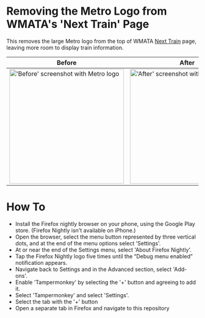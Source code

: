# Removing the Metro Logo from WMATA's 'Next Train' Page

This removes the large Metro logo from the top of WMATA [Next Train](https://www.wmata.com/js/nexttrain/nexttrain.html#A01,C01|Metro%20Center) page, leaving more room to display train information. 

| Before | After |
|-----|-----|
|     <img src="https://user-images.githubusercontent.com/125122551/224526686-dd682436-f0f7-48b9-ba4b-76364f25b3c6.jpg" alt="'Before' screenshot with Metro logo" width="300">     |     <img src="https://user-images.githubusercontent.com/125122551/224526687-4f9b4aa2-dc3f-402c-a4ab-c229eed175d8.jpg" alt="'After' screenshot without Metro logo" width="300">     |

# How To
- Install the Firefox nightly browser on your phone, using the Google Play store. (Firefox Nightly isn't available on iPhone.)
- Open the browser, select the menu button represented by three vertical dots, and at the end of the menu options select 'Settings'.
- At or near the end of the Settings menu, select 'About Firefox Nightly'.
- Tap the Firefox Nightly logo five times until the “Debug menu enabled” notification appears.
- Navigate back to Settings and in the Advanced section, select 'Add-ons'.
- Enable 'Tampermonkey' by selecting the '+' button and agreeing to add it.
- Select 'Tampermonkey' and select 'Settings'.
- Select the tab with the '+' button
- Open a separate tab in Firefox and navigate to this repository
